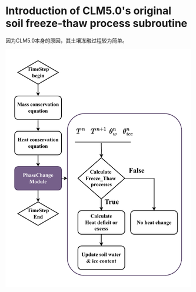 # Introduction of CLM5.0's original soil freeze-thaw process subroutine

因为CLM5.0本身的原因，其土壤冻融过程较为简单。

![fig1:CLM5.0's soil freeze-thaw subroutine](img.code/CLM5.0-soil_freeze_thaw.drawio.png)

